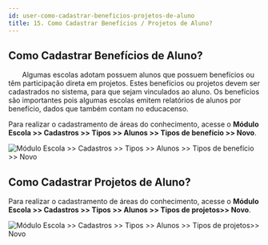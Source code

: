 ```yaml
---
id: user-como-cadastrar-beneficios-projetos-de-aluno
title: 15. Como Cadastrar Benefícios / Projetos de Aluno?
---
```


## Como Cadastrar Benefícios de Aluno?

<div class="textoJustificado">

&nbsp;&nbsp;&nbsp;&nbsp;&nbsp;&nbsp;&nbsp;Algumas escolas adotam possuem alunos que possuem benefícios ou têm participação direta em projetos. Estes benefícios ou projetos devem ser cadastrados no sistema, para que sejam vinculados ao aluno. Os benefícios são importantes pois algumas escolas emitem relatórios de alunos por benefício, dados que também contam no educacenso.

Para realizar o cadastramento de áreas do conhecimento, acesse o **Módulo Escola >> Cadastros >> Tipos >> Alunos >> Tipos de benefício >> Novo**.

</div> 

![Módulo Escola >> Cadastros >> Tipos >> Alunos >> Tipos de benefício >> Novo](../img/user-docs/cadastrar_tipo_de_beneficio.gif)


## Como Cadastrar Projetos de Aluno?

<div class="textoJustificado">

Para realizar o cadastramento de áreas do conhecimento, acesse o **Módulo Escola >> Cadastros >> Tipos >> Alunos >> Tipos de projetos>> Novo**.

</div>

![Módulo Escola >> Cadastros >> Tipos >> Alunos >> Tipos de projetos>> Novo](../img/user-docs/cadastrar_tipo_projetos.gif)
